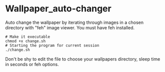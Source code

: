 # Wallpaper_auto-changer
Auto change the wallpaper by iterating through images in a chosen directory with "feh" image viewer. You must have feh installed.
```shell
# Make it executable
chmod +x change.sh
# Starting the program for current session
./change.sh
```
Don't be shy to edit the file to choose your wallpapers directory, sleep time in seconds or feh options.
